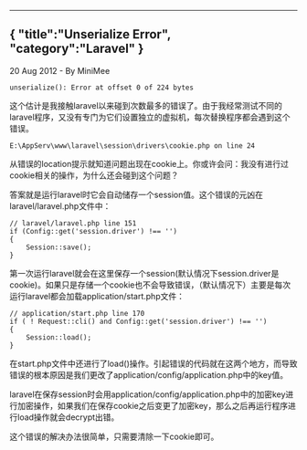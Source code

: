 -----
{
    "title":"Unserialize Error",
    "category":"Laravel"
}
-----

<p class="meta">20 Aug 2012 - By MiniMee</p>

    unserialize(): Error at offset 0 of 224 bytes

这个估计是我接触laravel以来碰到次数最多的错误了。由于我经常测试不同的laravel程序，又没有专门为它们设置独立的虚拟机，每次替换程序都会遇到这个错误。

    E:\AppServ\www\laravel\session\drivers\cookie.php on line 24

从错误的location提示就知道问题出现在cookie上。你或许会问：我没有进行过cookie相关的操作，为什么还会碰到这个问题？

答案就是运行laravel时它会自动储存一个session值。这个错误的元凶在laravel/laravel.php文件中：

    // laravel/laravel.php line 151
    if (Config::get('session.driver') !== '')
    {
        Session::save();
    }

第一次运行laravel就会在这里保存一个session(默认情况下session.driver是cookie)。如果只是存储一个cookie也不会导致错误，（默认情况下）主要是每次运行laravel都会加载application/start.php文件：

    // application/start.php line 170
    if ( ! Request::cli() and Config::get('session.driver') !== '')
    {
        Session::load();
    }

在start.php文件中还进行了load()操作。引起错误的代码就在这两个地方，而导致错误的根本原因是我们更改了application/config/application.php中的key值。

laravel在保存session时会用application/config/application.php中的加密key进行加密操作，如果我们在保存cookie之后变更了加密key，那么之后再运行程序进行load操作就会decrypt出错。

这个错误的解决办法很简单，只需要清除一下cookie即可。
